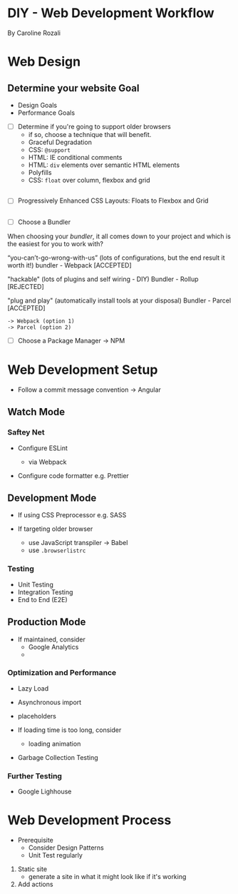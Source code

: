 # DIY - Web Development Workflow

By Caroline Rozali

# Web Design

## Determine your website Goal

* Design Goals
* Performance Goals

- [ ] Determine if you're going to support older browsers
    - if so, choose a technique that will benefit.
    - Graceful Degradation
    - CSS: `@support`
    - HTML: IE conditional comments
    - HTML: `div` elements over semantic HTML elements
    - Polyfills
    - CSS: `float` over column, flexbox and grid


##

- [ ] Progressively Enhanced CSS Layouts: Floats to Flexbox and Grid

##

- [ ] Choose a Bundler

When choosing your *bundler*, it all comes down to your project and which is the easiest for you to work with?

“you-can’t-go-wrong-with-us” (lots of configurations, but the end result it worth it!) bundler - Webpack [ACCEPTED]

"hackable" (lots of plugins and self wiring - DIY) Bundler - Rollup [REJECTED]

"plug and play" (automatically install tools at your disposal) Bundler - Parcel [ACCEPTED]

    -> Webpack (option 1)
    -> Parcel (option 2)

- [ ] Choose a Package Manager
    -> NPM


# Web Development Setup

* Follow a commit message convention -> Angular

## Watch Mode

### Saftey Net

- Configure ESLint
    - via Webpack

- Configure code formatter e.g. Prettier

## Development Mode

- If using CSS Preprocessor e.g. SASS

- If targeting older browser
    - use JavaScript transpiler -> Babel
    - use `.browserlistrc`

### Testing

- Unit Testing
- Integration Testing
- End to End (E2E)

## Production Mode

- If maintained, consider
    - Google Analytics
    -

### Optimization and Performance

- Lazy Load
- Asynchronous import
- placeholders

- If loading time is too long, consider
    - loading animation

- Garbage Collection Testing


### Further Testing

- Google Lighhouse


# Web Development Process

* Prerequisite
    - Consider Design Patterns
    - Unit Test regularly

1. Static site
    - generate a site in what it might look like if it's working
2. Add actions
